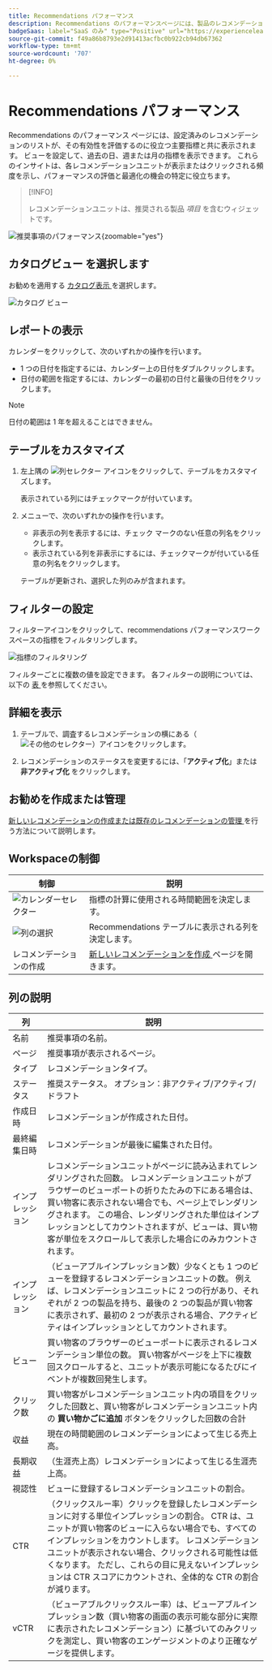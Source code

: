 ```yaml
---
title: Recommendations パフォーマンス
description: Recommendations のパフォーマンスページには、製品のレコメンデーションのパフォーマンスに関するinsightが表示されます。
badgeSaas: label="SaaS のみ" type="Positive" url="https://experienceleague.adobe.com/ja/docs/commerce/user-guides/product-solutions" tooltip="Adobe Commerce as a Cloud ServiceおよびAdobe Commerce Optimizer プロジェクトにのみ適用されます（Adobeで管理される SaaS インフラストラクチャ）。"
source-git-commit: f49a86b8793e2d91413acfbc0b922cb94db67362
workflow-type: tm+mt
source-wordcount: '707'
ht-degree: 0%

---
```


# Recommendations パフォーマンス

Recommendations のパフォーマンス ページには、設定済みのレコメンデーションのリストが、その有効性を評価するのに役立つ主要指標と共に表示されます。 ビューを設定して、過去の日、週または月の指標を表示できます。 これらのインサイトは、各レコメンデーションユニットが表示またはクリックされる頻度を示し、パフォーマンスの評価と最適化の機会の特定に役立ちます。

>[!INFO]
>
>レコメンデーションユニットは、推奨される製品 _項目_ を含むウィジェットです。

![ 推奨事項のパフォーマンス ](../assets/rec-performance.png){zoomable="yes"}

## **カタログビュー** を選択します

お勧めを適用する [ カタログ表示 ](../setup/catalog-view.md) を選択します。

![ カタログ ビュー ](../assets/catalog-view.png)

## レポートの表示

カレンダーをクリックして、次のいずれかの操作を行います。

- 1 つの日付を指定するには、カレンダー上の日付をダブルクリックします。
- 日付の範囲を指定するには、カレンダーの最初の日付と最後の日付をクリックします。

>[!NOTE]
>
>日付の範囲は 1 年を超えることはできません。

## テーブルをカスタマイズ

1. 左上隅の ![ 列セレクター ](../assets/icon-show-hide-columns.png) アイコンをクリックして、テーブルをカスタマイズします。

   表示されている列にはチェックマークが付いています。

1. メニューで、次のいずれかの操作を行います。

   - 非表示の列を表示するには、チェック マークのない任意の列名をクリックします。
   - 表示されている列を非表示にするには、チェックマークが付いている任意の列名をクリックします。

   テーブルが更新され、選択した列のみが含まれます。

## フィルターの設定

フィルターアイコンをクリックして、recommendations パフォーマンスワークスペースの指標をフィルタリングします。

![ 指標のフィルタリング ](../assets/rec-filters.png)

フィルターごとに複数の値を設定できます。 各フィルターの説明については、以下の [ 表 ](#column-descriptions) を参照してください。

## 詳細を表示

1. テーブルで、調査するレコメンデーションの横にある（![ その他のセレクター ](../assets/btn-more.png)）アイコンをクリックします。

1. レコメンデーションのステータスを変更するには、「**アクティブ化**」または **非アクティブ化** をクリックします。

## お勧めを作成または管理

[ 新しいレコメンデーションの作成または既存のレコメンデーションの管理 ](../merchandising/recommendations/create.md) を行う方法について説明します。

## Workspaceの制御

| 制御 | 説明 |
|---|---|
| ![ カレンダーセレクター ](../assets/icon-calendar.png) | 指標の計算に使用される時間範囲を決定します。 |
| ![ 列の選択 ](../assets/icon-show-hide-columns.png) | Recommendations テーブルに表示される列を決定します。 |
| レコメンデーションの作成 | [ 新しいレコメンデーションを作成 ](../merchandising/recommendations/create.md) ページを開きます。 |

## 列の説明

| 列 | 説明 |
|---|---|
| 名前 | 推奨事項の名前。 |
| ページ | 推奨事項が表示されるページ。 |
| タイプ | レコメンデーションタイプ。 |
| ステータス | 推奨ステータス。 オプション：非アクティブ/アクティブ/ドラフト |
| 作成日時 | レコメンデーションが作成された日付。 |
| 最終編集日時 | レコメンデーションが最後に編集された日付。 |
| インプレッション | レコメンデーションユニットがページに読み込まれてレンダリングされた回数。 レコメンデーションユニットがブラウザーのビューポートの折りたたみの下にある場合は、買い物客に表示されない場合でも、ページ上でレンダリングされます。 この場合、レンダリングされた単位はインプレッションとしてカウントされますが、ビューは、買い物客が単位をスクロールして表示した場合にのみカウントされます。 |
| インプレッション | （ビューアブルインプレッション数）少なくとも 1 つのビューを登録するレコメンデーションユニットの数。 例えば、レコメンデーションユニットに 2 つの行があり、それぞれが 2 つの製品を持ち、最後の 2 つの製品が買い物客に表示されず、最初の 2 つが表示される場合、アクティビティはインプレッションとしてカウントされます。 |
| ビュー | 買い物客のブラウザーのビューポートに表示されるレコメンデーション単位の数。 買い物客がページを上下に複数回スクロールすると、ユニットが表示可能になるたびにイベントが複数回発生します。 |
| クリック数 | 買い物客がレコメンデーションユニット内の項目をクリックした回数と、買い物客がレコメンデーションユニット内の **買い物かごに追加** ボタンをクリックした回数の合計 |
| 収益 | 現在の時間範囲のレコメンデーションによって生じる売上高。 |
| 長期収益 | （生涯売上高）レコメンデーションによって生じる生涯売上高。 |
| 視認性 | ビューに登録するレコメンデーションユニットの割合。 |
| CTR | （クリックスルー率）クリックを登録したレコメンデーションに対する単位インプレッションの割合。 CTR は、ユニットが買い物客のビューに入らない場合でも、すべてのインプレッションをカウントします。 レコメンデーションユニットが表示されない場合、クリックされる可能性は低くなります。 ただし、これらの目に見えないインプレッションは CTR スコアにカウントされ、全体的な CTR の割合が減ります。 |
| vCTR | （ビューアブルクリックスルー率）は、ビューアブルインプレッション数（買い物客の画面の表示可能な部分に実際に表示されたレコメンデーション）に基づいてのみクリックを測定し、買い物客のエンゲージメントのより正確なゲージを提供します。 |
